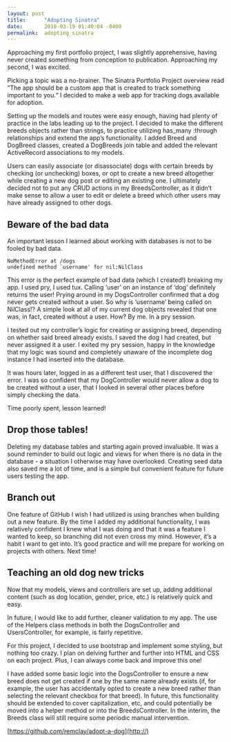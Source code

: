 ```yaml
---
layout: post
title:      "Adopting Sinatra"
date:       2018-03-19 01:40:04 -0400
permalink:  adopting_sinatra
---
```



Approaching my first portfolio project, I was slightly apprehensive, having never created something from conception to publication. Approaching my second, I was excited.

Picking a topic was a no-brainer. The Sinatra Portfolio Project overview read “The app should be a custom app that is created to track something important to you.“ I decided to make a web app for tracking dogs available for adoption.

Setting up the models and routes were easy enough, having had plenty of practice in the labs leading up to the project. I decided to make the different breeds objects rather than strings, to practice utilizing has_many :through relationships and extend the app’s functionality. I added Breed and DogBreed classes, created a DogBreeds join table and added the relevant ActiveRecord associations to my models.

Users can easily associate (or disassociate) dogs with certain breeds by checking (or unchecking) boxes, or opt to create a new breed altogether while creating a new dog post or editing an existing one. I ultimately decided not to put any CRUD actions in my BreedsController, as it didn’t make sense to allow a user to edit or delete a breed which other users may have already assigned to other dogs.

## Beware of the bad data

An important lesson I learned about working with databases is not to be fooled by bad data.

```
NoMethodError at /dogs
undefined method `username' for nil:NilClass
```

This error is the perfect example of bad data (which I created!) breaking my app. I used pry, I used tux. Calling ‘user’ on an instance of ‘dog’ definitely returns the user! Prying around in my DogsController confirmed that a dog never gets created without a user. So why is ‘username’ being called on NilClass!? A simple look at all of my current dog objects revealed that one was, in fact, created without a user. How? By me. In a pry session.

I tested out my controller’s logic for creating or assigning breed, depending on whether said breed already exists. I saved the dog I had created, but never assigned it a user. I exited my pry session, happy in the knowledge that my logic was sound and completely unaware of the incomplete dog instance I had inserted into the database.

It was hours later, logged in as a different test user, that I discovered the error. I was so confident that my DogController would never allow a dog to be created without a user, that I looked in several other places before simply checking the data.

Time poorly spent, lesson learned!

## Drop those tables!

Deleting my database tables and starting again proved invaluable. It was a sound reminder to build out logic and views for when there is no data in the database - a situation I otherwise may have overlooked. Creating seed data also saved me a lot of time, and is a simple but convenient feature for future users testing the app.

## Branch out

One feature of GitHub I wish I had utilized is using branches when building out a new feature. By the time I added my additional functionality, I was relatively confident I knew what I was doing and that it was a feature I wanted to keep, so branching did not even cross my mind. However, it’s a habit I want to get into. It’s good practice and will me prepare for working on projects with others. Next time!

## Teaching an old dog new tricks

Now that my models, views and controllers are set up, adding additional content (such as dog location, gender, price, etc.) is relatively quick and easy.

In future, I would like to add further, cleaner validation to my app. The use of the Helpers class methods in both the DogsController and UsersController, for example, is fairly repetitive. 

For this project, I decided to use bootstrap and implement some styling, but nothing too crazy. I plan on delving further and further into HTML and CSS on each project. Plus, I can always come back and improve this one!

I have added some basic logic into the DogsController to ensure a new breed does not get created if one by the same name already exists (if, for example, the user has accidentally opted to create a new breed rather than selecting the relevant checkbox for that breed). In future, this functionality should be extended to cover capitalization, etc, and could potentially be moved into a helper method or into the BreedsController.  In the interim, the Breeds class will still require some periodic manual intervention.

[https://github.com/remclay/adopt-a-dog](http://)

